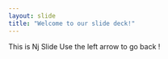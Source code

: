 ```yaml
---
layout: slide
title: "Welcome to our slide deck!"
---
```

This is Nj Slide
Use the left arrow to go back !

